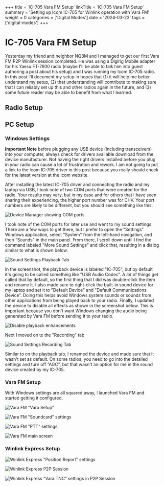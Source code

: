 +++
title = 'IC-705 Vara FM Setup'
linkTitle = 'IC-705 Vara FM Setup'
summary = 'Setting up Icom IC-705 for Winlink operation with Vara FM'
weight = 0
categories = ['Digital Modes']
date = '2024-03-23'
tags = ['digital-modes']
+++

# IC-705 Vara FM Setup

Yesterday my friend and neighbor NQ8M and I managed to get our first Vara FM P2P Winlink session completed. He was using a Digirig Mobile adapter for his Yaesu FT-7900 radio 
(maybe I'll be able to talk him into guest authoring a post about his setup) and I was running my Icom IC-705 radio. In this post I'll document my
setup in hopes that (1) it will help me better understand my setup, (2) that understanding will contribute to making sure that I can reliably set up
this and other radios again in the future, and (3) some future reader may be able to benefit from what I learned.

## Radio Setup

## PC Setup

### Windows Settings

**Important Note** before plugging any USB device (including transceivers) into your computer, always check for drivers available
download from the device manufacturer. Not having the right drivers installed before you plug in your radio can cause a lot of
frustration and rework. I am not going to put a link to the Icom IC-705 driver in this post because you really should check for the
latest version at the Icom website.

After installing the latest IC-705 driver and connecting the radio and my laptop via USB, I took note of two COM ports that were
created for the radio. Your results may vary, but in my case and for others that I have seen sharing their experiencing, the higher
port number was for CI-V. Your port numbers are likely to be different, but you should see something like this:

![Device Manager showing COM ports](/images/posts/2024-03-23-01-ic-705-device-manager.png)

I took note of the COM ports for later use and went to my sound settings. There are a few ways to get there, but I prefer to open
the "Settings" Windows application, select "System" from the left-hand navigation, and then "Sounds" in the main panel. From there,
I scroll down until I find the command labeled "More Sound Settings" and click that, resulting in a dialog similar to what is shown
below.

![Sound Settings Playback Tab](/images/posts/2024-03-23-02-ic-705-sound-playback-tab.png)

In the screenshot, the playback device is labeled "IC-705", but by default it's going to be called something like "USB Audio Codec".
A *lot* of things get called that by default, so the first thing that I did was double-click the item and rename it. I also made
sure to right-click the built-in sound device for my laptop and set it to "Default Device" and "Default Communications Device". Doing 
this helps avoid Windows system sounds or sounds from other applications from being played back to your radio. Finally, I updated
the device to disable all effects as shown in the screenshot below. This is important because you don't want Windows changing the
audio being generated by Vara FM before sending it to your radio.

![Disable playback enhancements](/images/posts/2024-03-23-03-sound-playback-disable-enhancements.png)

Next I moved on to the "Recording" tab

![Sound Settings Recording Tab](/images/posts/2024-03-23-04-ic-705-sound-recording-tab.png)

Similar to on the playback tab, I renamed the device and made sure that it wasn't set as default. On some radios, you need to go
into the detailed settings and turn off "AGC", but that wasn't an option for me in the sound device created by my IC-705.

### Vara FM Setup

With Windows settings are all squared away, I launched Vara FM and started getting it configured.

![Vara FM "Vara Setup"](/images/posts/2024-03-23-05-vara-fm-vara-setup.png)

![Vara FM "Soundcard" settings](/images/posts/2024-03-23-06-vara-fm-soundcard-setup.png)

![Vara FM "PTT" settings](/images/posts/2024-03-23-07-vara-fm-ptt-setup.png)

![Vara FM main screen](/images/posts/2024-03-23-08-vara-fm.png)

### Winlink Express Setup

![Winlink Express "Position Report" settings](/images/posts/2024-03-23-09-winlink-express-settings-position-report.png)

![Winlink Express P2P Session](/images/posts/2024-03-23-10-winlink-express-vara-fm-p2p-session.png)

![Winlink Express "Vara TNC" settings in P2P Session](/images/posts/2024-03-23-11-winlink-express-vara-fm-p2p-session-vara-tnc-settings.png)







